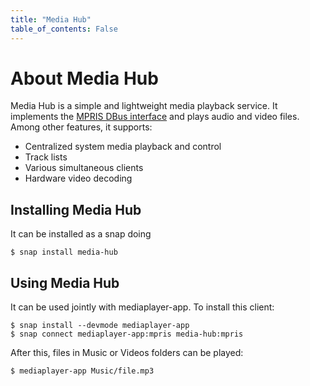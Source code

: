 ```yaml
---
title: "Media Hub"
table_of_contents: False
---
```


# About Media Hub

Media Hub is a simple and lightweight media playback service.  It implements the
[MPRIS DBus
interface](https://specifications.freedesktop.org/mpris-spec/latest/) and plays
audio and video files. Among other features, it supports:

 * Centralized system media playback and control
 * Track lists
 * Various simultaneous clients
 * Hardware video decoding

## Installing Media Hub

It can be installed as a snap doing

```text
$ snap install media-hub
```

## Using Media Hub

It can be used jointly with mediaplayer-app. To install this client:

```text
$ snap install --devmode mediaplayer-app
$ snap connect mediaplayer-app:mpris media-hub:mpris
```

After this, files in Music or Videos folders can be played:

```text
$ mediaplayer-app Music/file.mp3
```
